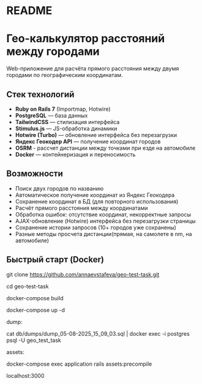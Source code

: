 # README

# Гео-калькулятор расстояний между городами

Web-приложение для расчёта прямого расстояния между двумя городами по географическим координатам.

## Стек технологий

- **Ruby on Rails 7** (Importmap, Hotwire)
- **PostgreSQL** — база данных
- **TailwindCSS** — стилизация интерфейса
- **Stimulus.js** — JS-обработка динамики
- **Hotwire (Turbo)** — обновление интерфейса без перезагрузки
- **Яндекс Геокодер API** — получение координат городов
- **OSRM** - рассчет дистанции между точками при езде на автомобиле
- **Docker** — контейнеризация и переносимость

## Возможности

- Поиск двух городов по названию
- Автоматическое получение координат из Яндекс Геокодера
- Сохранение координат в БД (для повторного использования)
- Расчёт прямого расстояния между координатами
- Обработка ошибок: отсутствие координат, некорректные запросы
- AJAX-обновление (Hotwire) интерфейса без перезагрузки страницы
- Сохранение истории запросов (10+ городов уже сохранены)
- Разные методы просчета дистанции(прямая, на самолете в nm, на автомобиле)

## Быстрый старт (Docker)


git clone https://github.com/annaevstafeva/geo-test-task.git

cd geo-test-task

docker-compose build

docker-compose up -d

dump: 

cat db/dumps/dump_05-08-2025_15_09_03.sql | docker exec -i postgres psql -U geo_test_task

assets:

docker-compose exec application rails assets:precompile

localhost:3000
